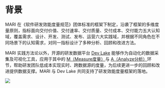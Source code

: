 # 背景

MARI 在《软件研发效能度量规范》团体标准的框架下制定，沿袭了框架的多维度量原则，指标面向交付价值、交付速率、交付质量、交付成本、交付能力五大认知域，覆盖需求、设计、开发、测试、发布、运营六大实践域，并根据不同角色在不同场景下的认知需求，对同一指标设计了多种分析、回顾和改进方法。

MARI 实践方法论以外，开源的研发数据平台 [Dev Lake](https://github.com/merico-dev/lake) 能够作为自动化的数据采集及可视化工具，应用于其中的 [M（Measure度量）](../#du-liang-measure)与 [A（Analyze分析）](../#fen-xi-analyze)环节，帮助研发团队低成本实现实时、跨数据源的度量，为后续更进一步的回顾和改进提供数据支撑。MARI 与 Dev Lake 共同支持了研发效能度量框架的落地。

![](../.gitbook/assets/bei-jing-.svg)

